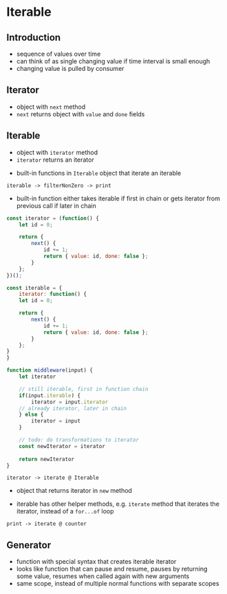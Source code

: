 # Iterable



## Introduction

- sequence of values over time
- can think of as single changing value if time interval is small enough
- changing value is pulled by consumer
<!-- todo: find better name: puller? -->
<!-- todo: largely similar to JS -->



## Iterator

- object with `next` method
- `next` returns object with `value` and `done` fields



## Iterable

- object with `iterator` method
- `iterator` returns an iterator
<!-- note: in JS the method's name is a Symbol.iterator, but don't care about it right now -->

- built-in functions in `Iterable` object that iterate an iterable

```
iterable -> filterNonZero -> print
```

- built-in function either takes iterable if first in chain or gets iterator from previous call if later in chain

<!-- todo: figure this out -->
```js
const iterator = (function() {
    let id = 0;

    return {
        next() {
            id += 1;
            return { value: id, done: false };
        }
    };
})();

const iterable = {
    iterator: function() {
    let id = 0;

    return {
        next() {
            id += 1;
            return { value: id, done: false };
        }
    };
}
}

function middleware(input) {
    let iterator

    // still iterable, first in function chain
    if(input.iterable) {
        iterator = input.iterator
    // already iterator, later in chain
    } else {
        iterator = input
    }

    // todo: do transformations to iterator
    const newIterator = iterator
    
    return newIterator
}
```


```
iterator -> iterate @ Iterable
```

- object that returns iterator in `new` method
<!-- todo: should force to use built-in object to build iterable?? e.g. `iterator -> new @ Iterable` -->
<!-- todo: can just make everything an iterable iterator? inherit a `new` and other helper methods? -->
- iterable has other helper methods, e.g. `iterate` method that iterates the iterator, instead of a `for...of` loop

```
print -> iterate @ counter
```

<!-- todo: don't use instance method, because method chaining is ugly here, instead use static method on the Data Type object -->
<!-- todo: part of the standard lib? -->
<!-- todo: can just create iterable iterator instead? needs to have the `new` method returning a new iterator -->



## Generator

- function with special syntax that creates iterable iterator
- looks like function that can pause and resume, pauses by returning some value, resumes when called again with new arguments
- same scope, instead of multiple normal functions with separate scopes
<!-- can every function be a generator where a normal function is just the limit where a generator has zero pauses and runs to completion? -->